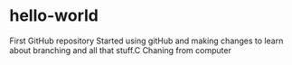 # hello-world
First GitHub repository
           Started using gitHub and making changes to learn about branching and all that stuff.C
        Chaning from computer